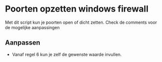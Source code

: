 # Poorten opzetten windows firewall

Met dit script kun je poorten open of dicht zetten. Check de comments voor de mogelijke aanpassingen

## Aanpassen

* Vanaf regel 6 kun je zelf de gewenste waarde invullen.
